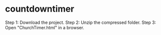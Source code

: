 # countdowntimer
Step 1: Download the project.
Step 2: Unzip the compressed folder.
Step 3: Open "ChurchTimer.html" in a browser.
